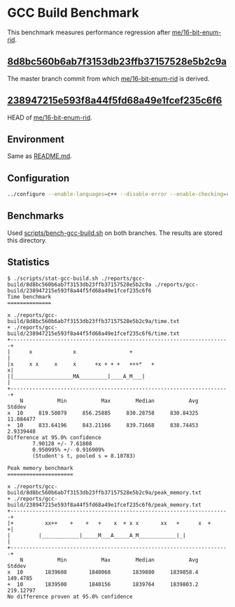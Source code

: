 # GCC Build Benchmark

This benchmark measures performance regression after [me/16-bit-enum-rid](https://github.com/ken-matsui/gcc-gsoc23/tree/me/16-bit-enum-rid).

## [8d8bc560b6ab7f3153db23ffb37157528e5b2c9a](https://gcc.gnu.org/git/?p=gcc.git;a=commit;h=8d8bc560b6ab7f3153db23ffb37157528e5b2c9a)

The master branch commit from which [me/16-bit-enum-rid](https://github.com/ken-matsui/gcc-gsoc23/tree/me/16-bit-enum-rid) is derived.

## [238947215e593f8a44f5fd68a49e1fcef235c6f6](https://github.com/ken-matsui/gcc-gsoc23/commit/238947215e593f8a44f5fd68a49e1fcef235c6f6)

HEAD of [me/16-bit-enum-rid](https://github.com/ken-matsui/gcc-gsoc23/tree/me/16-bit-enum-rid).

## Environment

Same as [README.md](../../README.md).

## Configuration

```bash
../configure --enable-languages=c++ --disable-error --enable-checking=release --disable-bootstrap
```

## Benchmarks

Used [scripts/bench-gcc-build.sh](../../scripts/bench-gcc-build.sh) on both branches. The results are stored this directory.

## Statistics

```console
$ ./scripts/stat-gcc-build.sh ./reports/gcc-build/8d8bc560b6ab7f3153db23ffb37157528e5b2c9a ./reports/gcc-build/238947215e593f8a44f5fd68a49e1fcef235c6f6
Time benchmark
==============

x ./reports/gcc-build/8d8bc560b6ab7f3153db23ffb37157528e5b2c9a/time.txt
+ ./reports/gcc-build/238947215e593f8a44f5fd68a49e1fcef235c6f6/time.txt
+----------------------------------------------------------------------+
|      x             x                 +                               |
|x     x x     x     x      +x + + +   +++*   +                       x|
||___________________MA_________|____A_M___|                           |
+----------------------------------------------------------------------+
    N           Min           Max        Median           Avg        Stddev
x  10     819.50079     856.25885     830.28758     830.84325     11.084477
+  10     833.64196     843.21166     839.71668     838.74453     2.9339448
Difference at 95.0% confidence
        7.90128 +/- 7.61808
        0.950995% +/- 0.916909%
        (Student's t, pooled s = 8.10783)

Peak memory benchmark
=====================

x ./reports/gcc-build/8d8bc560b6ab7f3153db23ffb37157528e5b2c9a/peak_memory.txt
+ ./reports/gcc-build/238947215e593f8a44f5fd68a49e1fcef235c6f6/peak_memory.txt
+----------------------------------------------------------------------+
|+          xx++    +    +   +    x  + x x       xx   +      x  +     +|
|         |____________|_____M___A_____A_M____________|_|              |
+----------------------------------------------------------------------+
    N           Min           Max        Median           Avg        Stddev
x  10       1839608       1840068       1839880     1839858.4      149.4785
+  10       1839500       1840156       1839764     1839803.2     219.12797
No difference proven at 95.0% confidence
```
